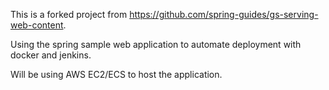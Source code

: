 This is a forked project from https://github.com/spring-guides/gs-serving-web-content.

Using the spring sample web application to automate deployment with docker and jenkins.

Will be using AWS EC2/ECS to host the application.
